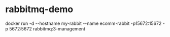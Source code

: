 # rabbitmq-demo

docker run -d --hostname my-rabbit --name ecomm-rabbit -p15672:15672 -p 5672:5672 rabbitmq:3-management
